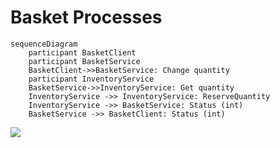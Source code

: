 # Basket Processes


```mermaid
sequenceDiagram
    participant BasketClient
    participant BasketService
    BasketClient->>BasketService: Change quantity
    participant InventoryService
    BasketService->>InventoryService: Get quantity
    InventoryService ->> InventoryService: ReserveQuantity
    InventoryService ->> BasketService: Status (int)
    BasketService ->> BasketClient: Status (int)
```

[![](https://mermaid.ink/img/eyJjb2RlIjoic2VxdWVuY2VEaWFncmFtXG4gICAgcGFydGljaXBhbnQgQmFza2V0Q2xpZW50XG4gICAgcGFydGljaXBhbnQgQmFza2V0U2VydmljZVxuICAgIEJhc2tldENsaWVudC0-PkJhc2tldFNlcnZpY2U6IENoYW5nZSBxdWFudGl0eVxuICAgIHBhcnRpY2lwYW50IEludmVudG9yeVNlcnZpY2VcbiAgICBCYXNrZXRTZXJ2aWNlLT4-SW52ZW50b3J5U2VydmljZTogR2V0IHF1YW50aXR5XG4gICAgSW52ZW50b3J5U2VydmljZSAtPj4gSW52ZW50b3J5U2VydmljZTogUmVzZXJ2ZVF1YW50aXR5XG4gICAgSW52ZW50b3J5U2VydmljZSAtPj4gQmFza2V0U2VydmljZTogUmVzdWx0IChpbnQpXG4gICAgQmFza2V0U2VydmljZSAtPj4gQmFza2V0Q2xpZW50OiBSZXN1bHQgKGludClcbiIsIm1lcm1haWQiOnsidGhlbWUiOiJkZWZhdWx0In0sInVwZGF0ZUVkaXRvciI6ZmFsc2V9)](https://mermaid-js.github.io/mermaid-live-editor/#/edit/eyJjb2RlIjoic2VxdWVuY2VEaWFncmFtXG4gICAgcGFydGljaXBhbnQgQmFza2V0Q2xpZW50XG4gICAgcGFydGljaXBhbnQgQmFza2V0U2VydmljZVxuICAgIEJhc2tldENsaWVudC0-PkJhc2tldFNlcnZpY2U6IENoYW5nZSBxdWFudGl0eVxuICAgIHBhcnRpY2lwYW50IEludmVudG9yeVNlcnZpY2VcbiAgICBCYXNrZXRTZXJ2aWNlLT4-SW52ZW50b3J5U2VydmljZTogR2V0IHF1YW50aXR5XG4gICAgSW52ZW50b3J5U2VydmljZSAtPj4gSW52ZW50b3J5U2VydmljZTogUmVzZXJ2ZVF1YW50aXR5XG4gICAgSW52ZW50b3J5U2VydmljZSAtPj4gQmFza2V0U2VydmljZTogUmVzdWx0IChpbnQpXG4gICAgQmFza2V0U2VydmljZSAtPj4gQmFza2V0Q2xpZW50OiBSZXN1bHQgKGludClcbiIsIm1lcm1haWQiOnsidGhlbWUiOiJkZWZhdWx0In0sInVwZGF0ZUVkaXRvciI6ZmFsc2V9)
